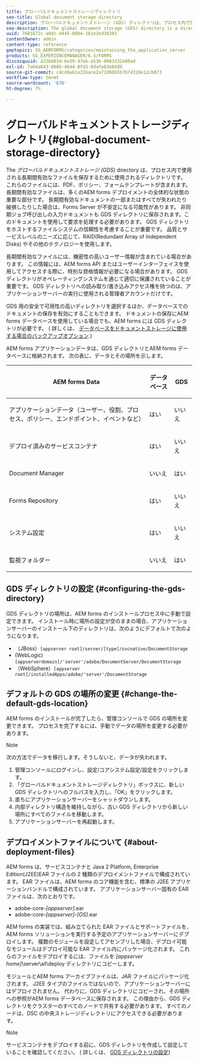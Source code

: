 ```yaml
---
title: グローバルドキュメントストレージディレクトリ
seo-title: Global document storage directory
description: グローバルドキュメントストレージ (GDS) ディレクトリは、プロセス内で使用される長期間有効なファイルの保存に使用されるディレクトリです。
seo-description: The global document storage (GDS) directory is a directory used to store long-lived files that are used within a process.
uuid: 7681672c-a0dc-4445-8004-1b1e2ed3d301
contentOwner: admin
content-type: reference
geptopics: SG_AEMFORMS/categories/maintaining_the_application_server
products: SG_EXPERIENCEMANAGER/6.5/FORMS
discoiquuid: a33b8834-6e39-47eb-a53b-0982d32e80ad
exl-id: 7a64a643-808b-4644-8fd3-0dafe83e8dd9
source-git-commit: c4cd9a61a226ace2a72d60b5b7b7432de12cb873
workflow-type: tm+mt
source-wordcount: '676'
ht-degree: 7%

---
```


# グローバルドキュメントストレージディレクトリ{#global-document-storage-directory}

The *グローバルドキュメントストレージ (GDS)* directory は、プロセス内で使用される長期間有効なファイルを保存するために使用されるディレクトリです。 これらのファイルには、PDF、ポリシー、フォームテンプレートが含まれます。 長期間有効なファイルは、多くのAEM forms デプロイメントの全体的な状態の重要な部分です。 長期間有効なドキュメントの一部またはすべてが失われたり破損したりした場合は、Forms Server が不安定になる可能性があります。 非同期ジョブ呼び出しの入力ドキュメントも GDS ディレクトリに保存されます。このドキュメントを使用して要求を処理する必要があります。 GDS ディレクトリをホストするファイルシステムの信頼性を考慮することが重要です。 品質とサービスレベルのニーズに応じて、RAID(Redundant Array of Independent Disks) やその他のテクノロジーを使用します。

長期間有効なファイルには、機密性の高いユーザー情報が含まれている場合があります。 この情報には、AEM forms API またはユーザーインターフェイスを使用してアクセスする際に、特別な資格情報が必要になる場合があります。 GDS ディレクトリがオペレーティングシステムを通じて適切に保護されていることが重要です。 GDS ディレクトリへの読み取り/書き込みアクセス権を持つのは、アプリケーションサーバーの実行に使用される管理者アカウントだけです。

GDS 用の安全で可用性の高いディレクトリを選択するほか、データベースでのドキュメントの保存を有効にすることもできます。 ドキュメントの保存にAEM forms データベースを使用している場合でも、AEM forms には GDS ディレクトリが必要です。 ( 詳しくは、 [データベースをドキュメントストレージに使用する場合のバックアップオプション](/help/forms/using/admin-help/files-back-recover.md#backup-options-when-database-is-used-for-document-storage).)

AEM forms アプリケーションデータは、GDS ディレクトリとAEM forms データベースに格納されます。 次の表に、データとその場所を示します。

<table>
 <thead>
  <tr>
   <th><p>AEM forms Data</p></th>
   <th><p>データベース</p></th>
   <th><p>GDS</p></th>
  </tr>
 </thead>
 <tbody>
  <tr>
   <td><p>アプリケーションデータ（ユーザー、役割、プロセス、ポリシー、エンドポイント、イベントなど）</p></td>
   <td><p>はい</p></td>
   <td><p>いいえ</p></td>
  </tr>
  <tr>
   <td><p>デプロイ済みのサービスコンテナ</p></td>
   <td><p>はい</p></td>
   <td><p>いいえ</p></td>
  </tr>
  <tr>
   <td><p>Document Manager </p></td>
   <td><p>いいえ</p></td>
   <td><p>はい</p></td>
  </tr>
  <tr>
   <td><p>Forms Repository</p></td>
   <td><p>はい</p></td>
   <td><p>いいえ</p></td>
  </tr>
  <tr>
   <td><p>システム設定</p></td>
   <td><p>はい</p></td>
   <td><p>いいえ</p></td>
  </tr>
  <tr>
   <td><p>監視フォルダー</p></td>
   <td><p>いいえ</p></td>
   <td><p>はい</p></td>
  </tr>
 </tbody>
</table>

## GDS ディレクトリの設定 {#configuring-the-gds-directory}

GDS ディレクトリの場所は、AEM forms のインストールプロセス中に手動で設定できます。 インストール時に場所の設定が空のままの場合、アプリケーションサーバーのインストール下のディレクトリは、次のようにデフォルトで次のようになります。

* （JBoss）`[appserver root]/server/[type]/svcnative/DocumentStorage`
* (WebLogic) `[appserverdomain]/'server'/adobe/DocumentServer/DocumentStorage`
* （WebSphere）`[appserver root]/installedApps/adobe/'server'/DocumentStorage`

## デフォルトの GDS の場所の変更 {#change-the-default-gds-location}

AEM forms のインストールが完了したら、管理コンソールで GDS の場所を変更できます。 プロセスを完了するには、手動でデータの場所を変更する必要があります。

>[!NOTE]
>
>次の方法でデータを移行します。そうしないと、データが失われます。

1. 管理コンソールにログインし、設定/コアシステム設定/設定をクリックします。
1. 「グローバルドキュメントストレージディレクトリ」ボックスに、新しい GDS ディレクトリへのフルパスを入力し、「OK」をクリックします。
1. 直ちにアプリケーションサーバーをシャットダウンします。
1. 内部ディレクトリ構造を維持しながら、古い GDS ディレクトリから新しい場所にすべてのファイルを移動します。
1. アプリケーションサーバーを再起動します。

## デプロイメントファイルについて {#about-deployment-files}

AEM forms は、サービスコンテナと Java 2 Platform, Enterprise Edition(J2EE)EAR ファイルの 2 種類のデプロイメントファイルで構成されています。 EAR ファイルは、AEM forms のコア機能を含む、標準の J2EE アプリケーションバンドルで構成されています。 アプリケーションサーバー固有の EAR ファイルは、次のとおりです。

* adobe-core-*[appserver]*.ear
* adobe-core-*[appserver]*-*[OS]*.ear

AEM forms の実装では、組み立てられた EAR ファイルとサポートファイルを、AEM forms ソリューションを実行する予定のアプリケーションサーバーにデプロイします。 複数のモジュールを設定してアセンブリした場合、デプロイ可能なモジュールはデプロイ可能な EAR ファイル内にパッケージ化されます。 これらのファイルをデプロイするには、ファイルを *[appserver home]*\server\all\deploy ディレクトリにコピーします。

モジュールとAEM forms アーカイブファイルは、JAR ファイルにパッケージ化されます。 J2EE タイプのファイルではないので、アプリケーションサーバーにはデプロイされません。 代わりに、GDS ディレクトリにコピーされ、その場所への参照がAEM forms データベースに保存されます。 この理由から、GDS ディレクトリをクラスターのすべてのノードで共有する必要があります。 すべてのノードは、DSC の中央ストレージディレクトリにアクセスできる必要があります。

>[!NOTE]
>
>サービスコンテナをデプロイする前に、GDS ディレクトリを作成して設定していることを確認してください。 ( 詳しくは、 [GDS ディレクトリの設定](global-document-storage-directory.md#configuring-the-gds-directory))
